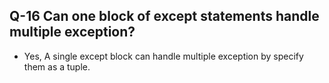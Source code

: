 ## Q-16 Can one block of except statements handle multiple exception?

- Yes, A single except block can handle multiple exception by specify them as a tuple.